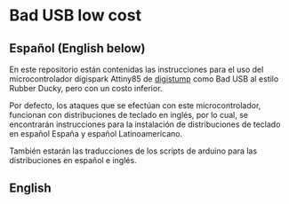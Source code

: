 # Bad USB low cost

## Español (English below)

En este repositorio están contenidas las instrucciones para el uso del microcontrolador digispark Attiny85 de [digistump](http://digistump.com/products/1) como Bad USB al estilo Rubber Ducky, pero con un costo inferior.

Por defecto, los ataques que se efectúan con este microcontrolador, funcionan con distribuciones de teclado en inglés, por lo cual, se encontrarán instrucciones para la instalación de distribuciones de teclado en español España y español Latinoamericano.

También estarán las traducciones de los scripts de arduino para las distribuciones en español e inglés.

## English

